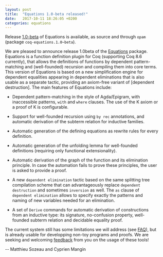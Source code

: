 ```yaml
---
layout: post
title:  "Equations 1.0-beta released!"
date:   2017-10-11 18:26:05 +0200
categories: equations
---
```


Release [1.0-beta][release] of Equations is available, as source and
through `opam` (package `coq-equations.1.0~beta`).

  We are pleased to announce release 1.0beta of the [Equations][www]
package. Equations is a function definition plugin for Coq (supporting
Coq 8.6 currently), that allows the definitions of functions by
dependent pattern-matching and (well-founded) recursion and compiling
them into core terms. This version of Equations is based on a new
simplification engine for dependent equalities appearing in dependent
eliminations that is also usable as a separate tactic, providing an
axiom-free variant of [dependent destruction].  The main features of
Equations include:

  - Dependent pattern-matching in the style of Agda/Epigram, with
    inaccessible patterns, `with` and `where` clauses.  The use of the K
    axiom or a proof of K is configurable.

  - Support for well-founded recursion using `by rec` annotations, and
    automatic derivation of the subterm relation for inductive families.
  
  - Automatic generation of the defining equations as rewrite rules for
    every definition.
  
  - Automatic generation of the unfolding lemma for well-founded
    definitions (requiring only functional extensionality).
  
  - Automatic derivation of the graph of the function and its
    elimination principle.  In case the automation fails to prove these
    principles, the user is asked to provide a proof.
  
  - A new `dependent elimination` tactic based on the same splitting
    tree compilation scheme that can advantageously replace `dependent
    destruction` and sometimes `inversion` as well. The `as` clause of
    `dependent elimination` allows to specify exactly the patterns and
    naming of new variables needed for an elimination.
  
  - A set of `Derive` commands for automatic derivation of constructions
    from an inductive type: its signature, no-confusion property,
    well-founded subterm relation and decidable equality proof.

The current system still has some limitations we will address (see
[FAQ][faq]), but is already usable for developping non-toy programs and
proofs. We are seeking and welcoming [feedback][issues] from you on the
usage of these tools!

[release]: https://github.com/mattam82/Coq-Equations/releases/tag/v1.0-beta
[www]: http://mattam82.github.io/Coq-Equations
[faq]: http://mattam82.github.io/Coq-Equations/FAQ
[issues]: http://github.com/mattam82/Coq-Equations/issues

-- Matthieu Sozeau and Cyprien Mangin
